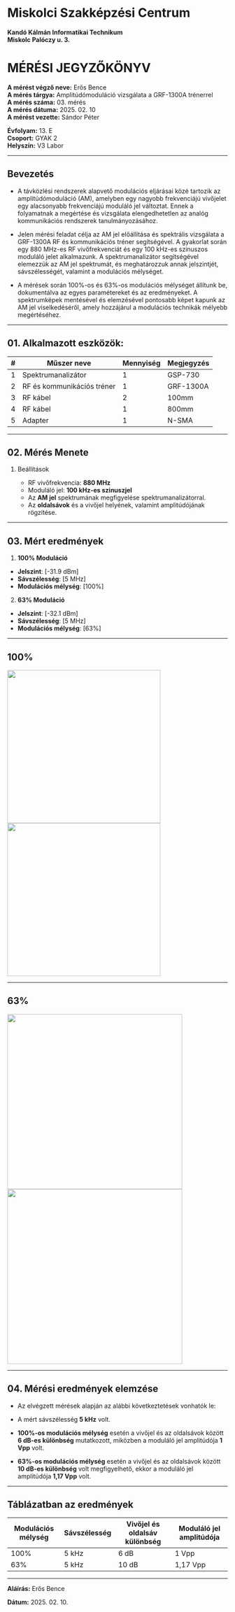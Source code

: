 # Miskolci Szakképzési Centrum  
**Kandó Kálmán Informatikai Technikum**  
**Miskolc Palóczy u. 3.**

# MÉRÉSI JEGYZŐKÖNYV

**A mérést végző neve:** Erős Bence  
**A mérés tárgya:** Amplitúdómoduláció vizsgálata a GRF-1300A trénerrel <br>
**A mérés száma:** 03. mérés  
**A mérés dátuma:** 2025. 02. 10  
**A mérést vezette:** Sándor Péter  

**Évfolyam:** 13. E  
**Csoport:** GYAK 2  
**Helyszín:** V3 Labor 

---

## Bevezetés

- A távközlési rendszerek alapvető modulációs eljárásai közé tartozik az amplitúdómoduláció (AM), amelyben egy nagyobb frekvenciájú vivőjelet egy alacsonyabb frekvenciájú moduláló jel változtat. Ennek a folyamatnak a megértése és vizsgálata elengedhetetlen az analóg kommunikációs rendszerek tanulmányozásához.

- Jelen mérési feladat célja az AM jel előállítása és spektrális vizsgálata a GRF-1300A RF és kommunikációs tréner segítségével. A gyakorlat során egy 880 MHz-es RF vivőfrekvenciát és egy 100 kHz-es szinuszos moduláló jelet alkalmazunk. A spektrumanalizátor segítségével elemezzük az AM jel spektrumát, és meghatározzuk annak jelszintjét, sávszélességét, valamint a modulációs mélységet.

- A mérések során 100%-os és 63%-os modulációs mélységet állítunk be, dokumentálva az egyes paramétereket és az eredményeket. A spektrumképek mentésével és elemzésével pontosabb képet kapunk az AM jel viselkedéséről, amely hozzájárul a modulációs technikák mélyebb megértéséhez.

---

## 01. Alkalmazott eszközök:

| #    | Műszer neve                 | Mennyiség | Megjegyzés  |
|------|-----------------------------|-----------|-------------|
| 1    | Spektrumanalizátor          | 1         | GSP-730     |
| 2    | RF és kommunikációs tréner  | 1         | GRF-1300A   |
| 3    | RF kábel                    | 2         | 100mm       |
| 4    | RF kábel                    | 1         | 800mm       |
| 5    | Adapter                     | 1         | N-SMA       |


---


## 02. Mérés Menete

1. Beállítások

   - RF vivőfrekvencia: **880 MHz**  
   - Moduláló jel: **100 kHz-es szinuszjel**
   - Az **AM jel** spektrumának megfigyelése spektrumanalizátorral.  
   - Az **oldalsávok** és a vivőjel helyének, valamint amplitúdójának rögzítése.

---

## 03. Mért eredmények  

1. **100% Moduláció**

- **Jelszint**: [-31.9 dBm]
- **Sávszélesség**: [5 MHz]  
- **Modulációs mélység**: [100%]   

2. **63% Moduláció**

- **Jelszint**: [-32.1 dBm]
- **Sávszélesség**: [5 MHz]
- **Modulációs mélység**: [63%] 


---

## 100%

<img src="https://github.com/user-attachments/assets/18c5dae8-7ebc-473b-98b4-316e487bb9fc" width="350px"> <img src="https://github.com/user-attachments/assets/dac0fdb7-031a-4e78-a6eb-0ce240457f39" width="350px">


---


## 63%

<img src="https://github.com/user-attachments/assets/606404f9-bac2-4579-95cd-da0595b9ffde" width="400"> <img src="https://github.com/user-attachments/assets/56c94774-0e68-4907-a240-97537f91363d" width="400">

---

## 04. Mérési eredmények elemzése

- Az elvégzett mérések alapján az alábbi következtetések vonhatók le:  

- A mért sávszélesség **5 kHz** volt.  
- **100%-os modulációs mélység** esetén a vivőjel és az oldalsávok között **6 dB-es különbség** mutatkozott, miközben a moduláló jel amplitúdója **1 Vpp** volt.  
- **63%-os modulációs mélység** esetén a vivőjel és az oldalsávok között **10 dB-es különbség** volt megfigyelhető, ekkor a moduláló jel amplitúdója **1,17 Vpp** volt.  

---

## Táblázatban az eredmények

| Modulációs mélység | Sávszélesség | Vivőjel és oldalsáv különbség | Moduláló jel amplitúdója |
|--------------------|--------------|------------------------------|--------------------------|
| 100%              | 5 kHz        | 6 dB                         | 1 Vpp                   |
| 63%               | 5 kHz        | 10 dB                        | 1,17 Vpp                |


---

**Aláírás:** Erős Bence 

**Dátum:** 2025. 02. 10.
